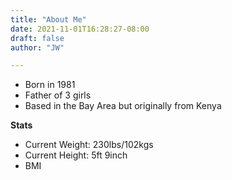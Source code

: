 ```yaml
---
title: "About Me"
date: 2021-11-01T16:28:27-08:00
draft: false
author: "JW"

---
```



- Born in 1981
- Father of 3 girls
- Based in the Bay Area but originally from Kenya

<!--more-->

**Stats**

* Current Weight: 230lbs/102kgs
* Current Height: 5ft 9inch
* BMI

